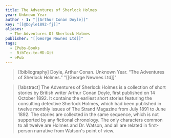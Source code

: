 ```yaml
---
title: The Adventures of Sherlock Holmes
year: Unknown Year
author - 1: "[[Arthur Conan Doyle]]"
key: "[[@Doyle1892-fj]]"
aliases:
  - The Adventures Of Sherlock Holmes
publisher: "[[George Newnes Ltd]]"
tags:
  - EPubs-Books
  - _BibTex-to-MD-Git
  - ePub
---
```


> [!bibliography]
> Doyle, Arthur Conan. Unknown Year. “The Adventures of Sherlock Holmes.” "[[George Newnes Ltd]]"

> [!abstract]
> The Adventures of Sherlock Holmes is a collection of short stories by British writer Arthur Conan Doyle, first published on 14 October 1892. It contains the earliest short stories featuring the consulting detective Sherlock Holmes, which had been published in twelve monthly issues of The Strand Magazine from July 1891 to June 1892. The stories are collected in the same sequence, which is not supported by any fictional chronology. The only characters common to all twelve are Holmes and Dr. Watson, and all are related in first-person narrative from Watson's point of view.